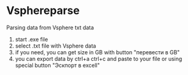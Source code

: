 # Vsphereparse
Parsing data from Vsphere txt data
1. start .exe file
2. select .txt file with Vsphere data
3. if you need, you can get size in GB with button "перевести в GB"
4. you can export data by ctrl+a ctrl+c and paste to your file or using special button "Эскпорт в excell"
